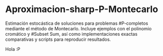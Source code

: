 # Aproximacion-sharp-P-Montecarlo
Estimación estocástica de soluciones para problemas #P-completos mediante el método de Montecarlo. Incluye ejemplos con el polinomio cromático y #Subset Sum, así como implementaciones exactas comparativas y scripts para reproducir resultados.

Hola :P
